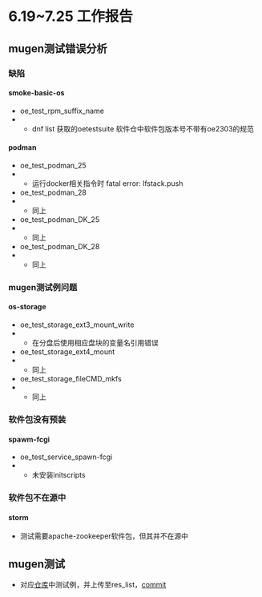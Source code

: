 # 6.19~7.25 工作报告
## mugen测试错误分析
### 缺陷
#### smoke-basic-os
- oe_test_rpm_suffix_name
- - dnf list 获取的oetestsuite 软件仓中软件包版本号不带有oe2303的规范
#### podman
- oe_test_podman_25
- - 运行docker相关指令时 fatal error: lfstack.push
- oe_test_podman_28
- - 同上
- oe_test_podman_DK_25
- - 同上
- oe_test_podman_DK_28
- - 同上
### mugen测试例问题
#### os-storage
- oe_test_storage_ext3_mount_write
- - 在分盘后使用相应盘块的变量名引用错误
- oe_test_storage_ext4_mount
- - 同上
- oe_test_storage_fileCMD_mkfs
- - 同上
### 软件包没有预装
#### spawm-fcgi
- oe_test_service_spawn-fcgi
- - 未安装initscripts
### 软件包不在源中
#### storm
- 测试需要apache-zookeeper软件包，但其并不在源中

## mugen测试
- 对应[仓库](https://github.com/KotorinMinami/res_list/blob/master/NeedTest/rest3)中测试例，并上传至res_list，[commit](https://github.com/KotorinMinami/res_list/commit/08a2e42303a151e309bbc86659138267eedad3f8)
